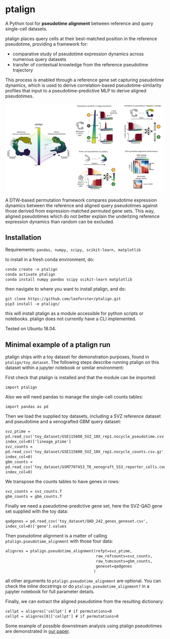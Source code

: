 # ptalign

A Python tool for **pseudotime alignment** between reference and query single-cell datasets. 

ptalign places query cells at their best-matched position in the reference pseudotime, providing a framework for:
- comparative study of pseudotime expression dynamics across numerous query datasets
- transfer of contextual knowledge from the reference pseudotime trajectory

This process is enabled through a reference gene set capturing pseudotime dynamics, which is used to derive correlation-based pseudotime-similarity profiles that input to a pseudotime-predictive MLP to derive aligned pseudotimes.

![ptalign_scheme](ptalign_scheme.png)

A DTW-based permutation framework compares pseudotime expression dynamics between the reference and aligned query pseudotimes against those derived from expression-matched permuted gene sets. This way, aligned pseudotimes which do not better explain the underlzing reference expression dynamics than random can be excluded.

## Installation

Requirements:
`pandas, numpy, scipy, scikit-learn, matplotlib`

to install in a fresh conda environment, do:
```
conda create -n ptalign
conda activate ptalign
conda install numpy pandas scipy scikit-learn matplotlib
```

then navigate to where you want to install ptalign, and do:
```
git clone https://github.com/leoforster/ptalign.git
pip3 install -e ptalign/
```

this will install ptalign as a module accessible for python scripts or notebooks. 
ptalign does not currently have a CLI implemented.

Tested on Ubuntu 18.04.

## Minimal example of a ptalign run

ptalign ships with a toy dataset for demonstration purposes, found in `ptalign/toy_dataset`.
The following steps describe running ptalign on this dataset within a jupyter notebook or similar environment:

First check that ptalign is installed and that the module can be imported:
```
import ptalign
```

Also we will need pandas to manage the single-cell counts tables:
```
import pandas as pd
```

Then we load the supplied toy datasets, including a SVZ reference dataset and pseudotime and a xenografted GBM query dataset:
```
svz_ptime = pd.read_csv('toy_dataset/GSE115600_SVZ_10X_rep1.nocycle_pseudotime.csv.gz', index_col=0)['lineage_ptime']
svz_counts = pd.read_csv('toy_dataset/GSE115600_SVZ_10X_rep1.nocycle_counts.csv.gz', index_col=0)
gbm_counts = pd.read_csv('toy_dataset/GSM7707453_T6_xenograft_SS3_reporter_cells.counts.csv.gz', index_col=0)
```

We transpose the counts tables to have genes in rows:
```
svz_counts = svz_counts.T
gbm_counts = gbm_counts.T
```
Finally we need a pseudotime-predictive gene set, here the SVZ-QAD gene set supplied with the toy data:
```
qadgenes = pd.read_csv('toy_dataset/QAD_242_genes_geneset.csv', index_col=0)['gene'].values
```

Then pseudotime alignment is a matter of calling `ptalign.pseudotime_alignment` with those four data:
```
alignres = ptalign.pseudotime_alignment(refpt=svz_ptime, 
                                        raw_refcounts=svz_counts, 
                                        raw_tumcounts=gbm_counts, 
                                        geneset=qadgenes
                                       )
```
all other arguments to `ptalign.pseudotime_alignment` are optional. You can check the inline docstrings or do `ptalign.pseudotime_alignment?` in a jupyter notebook for full parameter details.

Finally, we can extract the aligned pseudotime from the resulting dictionary:
```
cellpt = alignres['cellpt'] # if permutations=0
cellpt = alignres[0]['cellpt'] # if permutations>0
```

Some example of possible downstream analysis using ptalign pseudotimes are demonstrated in [our paper](https://www.nature.com/articles/s41467-025-62528-w).

